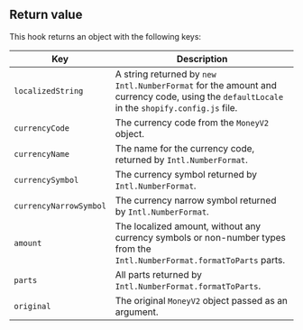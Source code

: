 ## Return value

This hook returns an object with the following keys:

| Key                    | Description                                                                                                              |
| ---------------------- | ------------------------------------------------------------------------------------------------------------------------ |
| `localizedString`      | A string returned by `new Intl.NumberFormat` for the amount and currency code, using the  `defaultLocale` in the `shopify.config.js` file.     |
| `currencyCode`         | The currency code from the `MoneyV2` object.                                                                             |
| `currencyName`         | The name for the currency code, returned by `Intl.NumberFormat`.                                                         |
| `currencySymbol`       | The currency symbol returned by `Intl.NumberFormat`.                                                                     |
| `currencyNarrowSymbol` | The currency narrow symbol returned by `Intl.NumberFormat`.                                                              |
| `amount`               | The localized amount, without any currency symbols or non-number types from the `Intl.NumberFormat.formatToParts` parts. |
| `parts`                | All parts returned by `Intl.NumberFormat.formatToParts`.                                                                 |
| `original`             | The original `MoneyV2` object passed as an argument.                                                                     |
